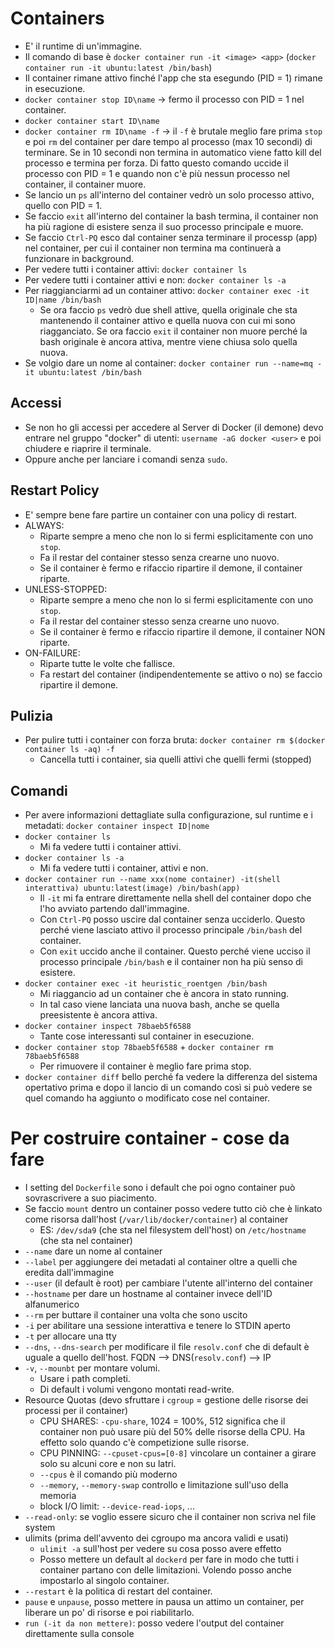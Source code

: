 # Containers
* E' il runtime di un'immagine.
* Il comando di base è `docker container run -it <image> <app>` (`docker container run -it ubuntu:latest /bin/bash`)
* Il container rimane attivo finché l'app che sta esegundo (PID = 1) rimane in esecuzione.
* `docker container stop ID\name` -> fermo il processo con PID = 1 nel container.
* `docker container start ID\name`
* `docker container rm ID\name -f` -> il `-f` è brutale meglio fare prima `stop` e poi `rm` del container per dare tempo al processo (max 10 secondi) di terminare. Se in 10 secondi non termina in automatico viene fatto kill del processo e termina per forza. Di fatto questo comando uccide il processo con PID = 1 e quando non c'è più nessun processo nel container, il container muore.
* Se lancio un `ps` all'interno del container vedrò un solo processo attivo, quello con PID = 1.
* Se faccio `exit` all'interno del container la bash termina, il container non ha più ragione di esistere senza il suo processo principale e muore.
* Se faccio `Ctrl-PQ` esco dal container senza terminare il processp (app) nel container, per cui il container non termina ma continuerà a funzionare in background.
* Per vedere tutti i container attivi: `docker container ls`
* Per vedere tutti i container attivi e non: `docker container ls -a`
* Per riaggianciarmi ad un container attivo: `docker container exec -it ID|name /bin/bash`
    * Se ora faccio `ps` vedrò due shell attive, quella originale che sta mantenendo il container attivo e quella nuova con cui mi sono riagganciato. Se ora faccio `exit` il container non muore perché la bash originale è ancora attiva, mentre viene chiusa solo quella nuova.
* Se volgio dare un nome al container: `docker container run --name=mq -it ubuntu:latest /bin/bash`

## Accessi
* Se non ho gli accessi per accedere al Server di Docker (il demone) devo entrare nel gruppo "docker" di utenti: `username -aG docker <user>` e poi chiudere e riaprire il terminale.
 * Oppure anche per lanciare i comandi senza `sudo`. 

## Restart Policy
* E' sempre bene fare partire un container con una policy di restart.
* ALWAYS:
    * Riparte sempre a meno che non lo si fermi esplicitamente con uno `stop`.
    * Fa il restar del container stesso senza crearne uno nuovo.
    * Se il container è fermo e rifaccio ripartire il demone, il container riparte.
* UNLESS-STOPPED:
    * Riparte sempre a meno che non lo si fermi esplicitamente con uno `stop`.
    * Fa il restar del container stesso senza crearne uno nuovo.
    * Se il container è fermo e rifaccio ripartire il demone, il container NON riparte.
* ON-FAILURE:
    * Riparte tutte le volte che fallisce.
    * Fa restart del container (indipendentemente se attivo o no) se faccio ripartire il demone.

## Pulizia
* Per pulire tutti i container con forza bruta: `docker container rm $(docker container ls -aq) -f`
    * Cancella tutti i container, sia quelli attivi che quelli fermi (stopped)

## Comandi
* Per avere informazioni dettagliate sulla configurazione, sul runtime e i metadati: `docker container inspect ID|nome`
* `docker container ls`
  * Mi fa vedere tutti i container attivi.
* `docker container ls -a`
  * Mi fa vedere tutti i container, attivi e non.
* `docker container run --name xxx(nome container) -it(shell interattiva) ubuntu:latest(image) /bin/bash(app)`
  * Il `-it` mi fa entrare direttamente nella shell del container dopo che l'ho avviato partendo dall'immagine.
  * Con `Ctrl-PQ` posso uscire dal container senza ucciderlo. Questo perché viene lasciato attivo il processo principale `/bin/bash` del container.
  * Con `exit` uccido anche il container. Questo perché viene ucciso il processo principale `/bin/bash` e il container non ha più senso di esistere.
* `docker container exec -it heuristic_roentgen /bin/bash`
  * Mi riaggancio ad un container che è ancora in stato running.
  * In tal caso viene lanciata una nuova bash, anche se quella preesistente è ancora attiva.
* `docker container inspect 78baeb5f6588`
  * Tante cose interessanti sul container in esecuzione.
* `docker container stop 78baeb5f6588` + `docker container rm 78baeb5f6588`
  * Per rimuovere il container è meglio fare prima stop.
* `docker container diff` bello perché fa vedere la differenza del sistema opertativo prima e dopo il lancio di un comando così si può vedere se quel comando ha aggiunto o modificato cose nel container.

# Per costruire container - cose da fare
* I setting del `Dockerfile` sono i default che poi ogno container può sovrascrivere a suo piacimento.
* Se faccio `mount` dentro un container posso vedere tutto ciò che è linkato come risorsa dall'host (`/var/lib/docker/container`) al container
  * ES: `/dev/sda9` (che sta nel filesystem dell'host) on `/etc/hostname` (che sta nel container) 
* `--name` dare un nome al container
* `--label` per aggiungere dei metadati al container oltre a quelli che eredita dall'immagine
* `--user` (il default è root) per cambiare l'utente all'interno del container
* `--hostname` per dare un hostname al container invece dell'ID alfanumerico
* `--rm` per buttare il container una volta che sono uscito
* `-i` per abilitare una sessione interattiva e tenere lo STDIN aperto
* `-t` per allocare una tty
* `--dns`, `--dns-search` per modificare il file `resolv.conf` che di default è uguale a quello dell'host. FQDN --> DNS(`resolv.conf`) --> IP
* `-v`, `--mounbt` per montare volumi. 
  * Usare i path completi. 
  * Di default i volumi vengono montati read-write.
* Resource Quotas (devo sfruttare i `cgroup` = gestione delle risorse dei processi per il container)
  * CPU SHARES: `-cpu-share`, 1024 = 100%, 512 significa che il container non può usare più del 50% delle risorse della CPU. Ha effetto solo quando c'è competizione sulle risorse. 
  * CPU PINNING: `--cpuset-cpus=[0-8]` vincolare un container a girare solo su alcuni core e non su latri.
  * `--cpus` è il comando più moderno
  * `--memory`, `--memory-swap` controllo e limitazione sull'uso della memoria
  * block I/O limit: `--device-read-iops`, ...
* `--read-only`: se voglio essere sicuro che il container non scriva nel file system
* ulimits (prima dell'avvento dei cgroupo ma ancora validi e usati)
  * `ulimit -a` sull'host per vedere su cosa posso avere effetto 
  * Posso mettere un default al `dockerd` per fare in modo che tutti i container partano con delle limitazioni. Volendo posso anche impostarlo al singolo container.
* `--restart` è la politica di restart del container.
* `pause` e `unpause`, posso mettere in pausa un attimo un container, per liberare un po' di risorse e poi riabilitarlo.
* `run (-it da non mettere)`: posso vedere l'output del container direttamente sulla console